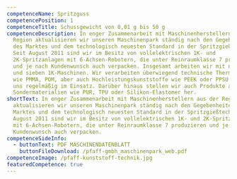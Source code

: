```yaml
---
competenceName: Spritzguss
competencePosition: 1
competenceTitle: Schussgewicht von 0,01 g bis 50 g
competenceDescription: In enger Zusammenarbeit mit Maschinenherstellern aus der
  Region aktualisieren wir unseren Maschinenpark ständig nach den Gegebenheiten
  des Marktes und dem technologisch neuesten Standard in der Spritzgießtechnik.
  Seit August 2011 sind wir im Besitz von vollelektrischen 1K- und
  2K-Spritzanlagen mit 6-Achsen-Robotern, die unter Reinraumklasse 7 produzieren
  und je nach Kundenwunsch auch verpacken. Insgesamt arbeiten wir mit neun 2K
  und sieben 1K-Maschinen. Wir verarbeiten überwiegend technische Thermoplaste
  wie PMMA, POM, aber auch Hochleistungskunststoffe wie PEEK oder PPSU sind bei
  uns regelmäßig im Einsatz. Darüber hinaus stellen wir auch Produkte aus
  Sondermaterialien wie PUR, TPU oder Silikon-Elastomer her.
shortText: In enger Zusammenarbeit mit Maschinenherstellern aus der Region
  aktualisieren wir unseren Maschinenpark ständig nach den Gegebenheiten des
  Marktes und dem technologisch neuesten Standard in der Spritzgießtechnik. Seit
  August 2011 sind wir im Besitz von vollelektrischen 1K- und 2K-Spritzanlagen
  mit 6-Achsen-Robotern, die unter Reinraumklasse 7 produzieren und je nach
  Kundenwunsch auch verpacken.
competenceSideInfo:
  - buttonText: PDF MASCHINENDATENBLATT
    buttonFileDownload: /pfaff-gmbh_maschinenpark_web.pdf
competenceImage: /pfaff-kunststoff-technik.jpg
featuredCompetence: true
---
```

